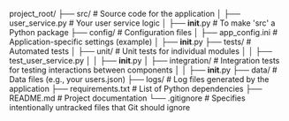 project_root/
├── src/                     # Source code for the application
│   ├── user_service.py      # Your user service logic
│   ├── __init__.py          # To make 'src' a Python package
├── config/                  # Configuration files
│   ├── app_config.ini       # Application-specific settings (example)
│   ├── __init__.py
├── tests/                   # Automated tests
│   ├── unit/                # Unit tests for individual modules
│   │   ├── test_user_service.py
│   │   ├── __init__.py
│   ├── integration/         # Integration tests for testing interactions between components
│   │   ├── __init__.py
├── data/                    # Data files (e.g., your users.json)
├── logs/                    # Log files generated by the application
├── requirements.txt         # List of Python dependencies
├── README.md                # Project documentation
└── .gitignore               # Specifies intentionally untracked files that Git should ignore